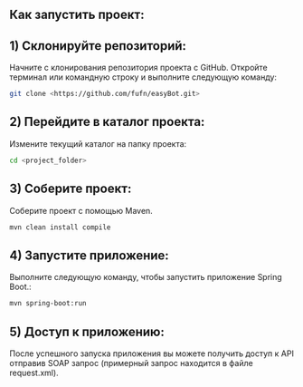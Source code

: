 ## Как запустить проект:

## 1) Склонируйте репозиторий:

Начните с клонирования репозитория проекта с GitHub. Откройте терминал или командную строку и выполните следующую
команду:

```bash
git clone <https://github.com/fufn/easyBot.git>
```

## 2) Перейдите в каталог проекта:

Измените текущий каталог на папку проекта:

```bash
cd <project_folder>
```

## 3) Соберите проект:

Соберите проект с помощью Maven.

```bash
mvn clean install compile
```

## 4) Запустите приложение:

Выполните следующую команду, чтобы запустить приложение Spring Boot.:

```bash
mvn spring-boot:run
```

## 5) Доступ к приложению:

После успешного запуска приложения вы можете получить доступ к API отправив SOAP запрос (примерный запрос находится в файле
request.xml).